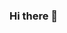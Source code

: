 ### Hi there 👋

<!--
**Ghost-king18/ghost-king18** is a ✨ _special_ ✨ repository because its `README.md` (this file) appears on your GitHub profile.

Here are some ideas to get you started:

- 🔭 actuellement je travail sur github
- 🌱 actuellement j'apprend comment fonction github
- 👯 actuellement je cherche a collaborer avec soso
- 🤔 je recherche de l'aide sur les fonctions merge  side et autres 
- 💬 poser moi des question sur le management et la comptabilites 
- 📫 par mail nourabdel345@gmail.com
- 😄 Abdennour Siaci
- ⚡ Un jour j'ai passer toute ma maison de fonte encombre pour trouver mon telephone ça ma pris 2h pour que à la fin je realise qu'il etait juste dans ma poche 
-->

